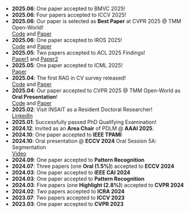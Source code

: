 - **2025.06**: One paper accepted to BMVC 2025!
- **2025.06**: Four papers accepted to ICCV 2025!
- **2025.06**: Our paper is selected as **Best Paper** at CVPR 2025 @ TMM Open-World!  
  [Code](https://github.com/Chenfei-Liao/Multi-Modal-Semantic-Segmentation-Robustness-Benchmark) and [Paper](https://arxiv.org/pdf/2503.18445)
- **2025.06**: One paper accepted to IROS 2025!  
  [Code](https://github.com/iAsakiT3T/SHIFNet) and [Paper](https://arxiv.org/pdf/2503.02581)
- **2025.05**: Two papers accepted to ACL 2025 Findings!  
  [Paper1](https://arxiv.org/pdf/2502.11051) and [Paper2](https://arxiv.org/pdf/2412.11936)
- **2025.05**: One paper accepted to ICML 2025!  
  [Paper](https://arxiv.org/pdf/2502.00848)
- **2025.04**: The first RAG in CV survey released!  
  [Code](https://github.com/zhengxuJosh/Awesome-RAG-Vision) and [Paper](https://arxiv.org/pdf/2503.18016)
- **2025.04**: Our paper accepted to CVPR 2025 @ TMM Open-World as **Oral Presentation**!  
  [Code](https://github.com/Chenfei-Liao/Multi-Modal-Semantic-Segmentation-Robustness-Benchmark) and [Paper](https://arxiv.org/pdf/2503.18445)
- **2025.02**: Visit INSAIT as a Resident Doctoral Researcher!  
  [LinkedIn](https://www.linkedin.com/posts/insaitinstitute_insait-ai-computervision-activity-7297518558874406912-c9PO?utm_source=share&utm_medium=member_desktop&rcm=ACoAAEnD3sQBGae5cdlTD6ToV59qsKz7e_q4uk8)
- **2025.01**: Successfully passed PhD Qualifying Examination!
- **2024.12**: Invited as an **Area Chair** of PDLM @ **AAAI 2025**.
- **2024.10**: One paper accepted to **IEEE TPAMI**
- **2024.10**: Oral presentation @ **ECCV 2024** Oral Session 5A: Segmentation  
  [Video](https://eccv.ecva.net/virtual/2024/session/103)
- **2024.09**: One paper accepted to **Pattern Recognition**
- **2024.07**: Three papers (one **Oral (1.5%)**) accepted to **ECCV 2024**
- **2024.03**: One paper accepted to **IEEE CAI 2024**
- **2024.03**: One paper accepted to **Pattern Recognition**
- **2024.03**: Five papers (one **Highlight (2.8%)**) accepted to **CVPR 2024**
- **2024.02**: Two papers accepted to **ICRA 2024**
- **2023.07**: Two papers accepted to **ICCV 2023**
- **2023.03**: One paper accepted to **CVPR 2023**
